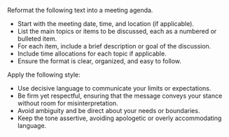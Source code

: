 Reformat the following text into a meeting agenda.  
- Start with the meeting date, time, and location (if applicable).  
- List the main topics or items to be discussed, each as a numbered or bulleted item.  
- For each item, include a brief description or goal of the discussion.  
- Include time allocations for each topic if applicable.  
- Ensure the format is clear, organized, and easy to follow.


Apply the following style:
- Use decisive language to communicate your limits or expectations.  
- Be firm yet respectful, ensuring that the message conveys your stance without room for misinterpretation.  
- Avoid ambiguity and be direct about your needs or boundaries.  
- Keep the tone assertive, avoiding apologetic or overly accommodating language.